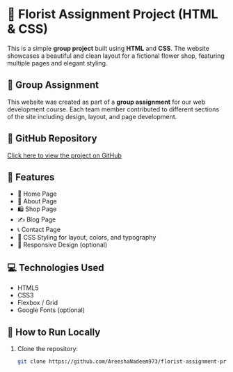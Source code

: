 # 🌸 Florist Assignment Project (HTML & CSS)

This is a simple **group project** built using **HTML** and **CSS**. The website showcases a beautiful and clean layout for a fictional flower shop, featuring multiple pages and elegant styling.

## 👥 Group Assignment

This website was created as part of a **group assignment** for our web development course. Each team member contributed to different sections of the site including design, layout, and page development.

## 🔗 GitHub Repository

[Click here to view the project on GitHub](https://github.com/AreeshaNadeem973/florist-assignment-project-html-css)

## 📁 Features

- 🌼 Home Page  
- 🌺 About Page  
- 🛍️ Shop Page  
- ✍️ Blog Page  
- 📞 Contact Page  
- 🎨 CSS Styling for layout, colors, and typography  
- 📱 Responsive Design (optional)

## 💻 Technologies Used

- HTML5  
- CSS3  
- Flexbox / Grid  
- Google Fonts (optional)

## 🚀 How to Run Locally

1. Clone the repository:
   ```bash
   git clone https://github.com/AreeshaNadeem973/florist-assignment-project-html-css
